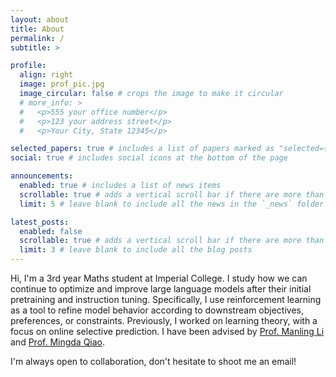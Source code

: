```yaml
---
layout: about
title: About
permalink: /
subtitle: > 

profile:
  align: right
  image: prof_pic.jpg
  image_circular: false # crops the image to make it circular
  # more_info: >
  #   <p>555 your office number</p>
  #   <p>123 your address street</p>
  #   <p>Your City, State 12345</p>

selected_papers: true # includes a list of papers marked as "selected={true}"
social: true # includes social icons at the bottom of the page

announcements:
  enabled: true # includes a list of news items
  scrollable: true # adds a vertical scroll bar if there are more than 3 news items
  limit: 5 # leave blank to include all the news in the `_news` folder

latest_posts:
  enabled: false
  scrollable: true # adds a vertical scroll bar if there are more than 3 new posts items
  limit: 3 # leave blank to include all the blog posts
---
```


Hi, I'm a 3rd year Maths student at Imperial College. I study how we can continue to optimize and improve large language models after their initial pretraining and instruction tuning. Specifically, I use reinforcement learning as a tool to refine model behavior according to downstream objectives, preferences, or constraints. Previously, I worked on learning theory, with a focus on online selective prediction. I have been advised by [Prof. Manling Li](https://limanling.github.io/) and [Prof. Mingda Qiao](https://sites.google.com/site/acmonsterqiao/). 

I'm always open to collaboration, don't hesitate to shoot me an email!